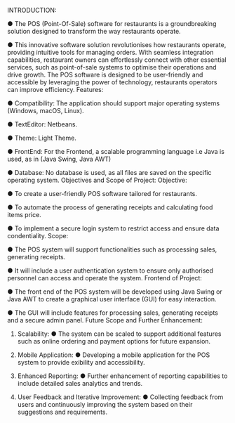 INTRODUCTION:

● The POS (Point-Of-Sale) software for restaurants is a
groundbreaking solution designed to transform the way restaurants
operate.

● This innovative software solution revolutionises how restaurants
operate, providing intuitive tools for managing orders. With
seamless integration capabilities, restaurant owners can
effortlessly connect with other essential services, such as
point-of-sale systems to optimise their operations and drive
growth.
The POS software is designed to be user-friendly and accessible by
leveraging the power of technology, restaurants operators can improve
efficiency.
Features:

● Compatibility: The application should support major operating
systems (Windows, macOS, Linux).

● TextEditor: Netbeans.

● Theme: Light Theme.

● FrontEnd: For the Frontend, a scalable programming language i.e
Java is used, as in (Java Swing, Java AWT)

● Database: No database is used, as all files are saved on the
specific operating system.
Objectives and Scope of Project:
Objective:

● To create a user-friendly POS software tailored for restaurants.

● To automate the process of generating receipts and calculating
food items price.

● To implement a secure login system to restrict access and ensure
data condentiality.
Scope:

● The POS system will support functionalities such as processing
sales, generating receipts.

● It will include a user authentication system to ensure only
authorised personnel can access and operate the system.
Frontend of Project:

● The front end of the POS system will be developed using Java
Swing or Java AWT to create a graphical user interface (GUI) for
easy interaction.

● The GUI will include features for processing sales, generating
receipts and a secure admin panel.
Future Scope and Further Enhancement:

1. Scalability:
● The system can be scaled to support additional features
such as online ordering and payment options for future
expansion.

2. Mobile Application:
● Developing a mobile application for the POS system to provide
exibility and accessibility.

3. Enhanced Reporting:
● Further enhancement of reporting capabilities to include detailed
sales analytics and trends.

4. User Feedback and Iterative Improvement:
● Collecting feedback from users and continuously improving the
system based on their suggestions and requirements.
